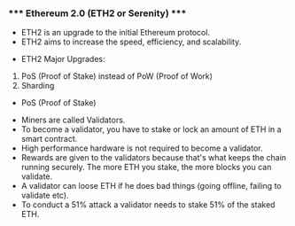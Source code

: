 ### ***  Ethereum 2.0 (ETH2 or Serenity) ***

- ETH2 is an upgrade to the initial Ethereum protocol.
- ETH2 aims to increase the speed, efficiency, and scalability.

* ETH2 Major Upgrades:
1. PoS (Proof of Stake) instead of PoW (Proof of Work) 
2. Sharding

*  PoS (Proof of Stake)
- Miners are called Validators.
- To become a validator, you have to stake or lock an amount of ETH in a smart contract.
- High performance hardware is not required to become a validator.
- Rewards are given to the validators because that's what keeps the chain running securely. The more ETH you stake, the more blocks you can validate.
- A validator can loose ETH if he does bad things (going offline, failing to validate etc).
- To conduct a 51% attack a validator needs to stake 51% of the staked ETH.